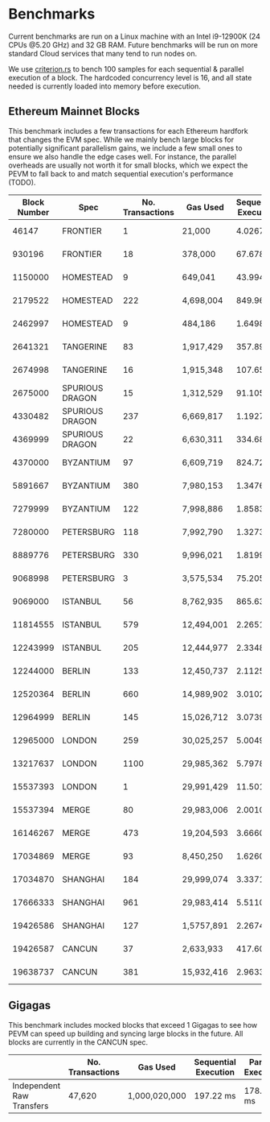 # Benchmarks

Current benchmarks are run on a Linux machine with an Intel i9-12900K (24 CPUs @5.20 GHz) and 32 GB RAM. Future benchmarks will be run on more standard Cloud services that many tend to run nodes on.

We use [criterion.rs](https://github.com/bheisler/criterion.rs) to bench 100 samples for each sequential & parallel execution of a block. The hardcoded concurrency level is 16, and all state needed is currently loaded into memory before execution.

## Ethereum Mainnet Blocks

This benchmark includes a few transactions for each Ethereum hardfork that changes the EVM spec. While we mainly bench large blocks for potentially significant parallelism gains, we include a few small ones to ensure we also handle the edge cases well. For instance, the parallel overheads are usually not worth it for small blocks, which we expect the PEVM to fall back to and match sequential execution's performance (TODO).

| Block Number | Spec            | No. Transactions | Gas Used   | Sequential Execution | Parallel Execution | P / S   |
| ------------ | --------------- | ---------------- | ---------- | -------------------- | ------------------ | ------- |
| 46147        | FRONTIER        | 1                | 21,000     | 4.0267 µs            | 6.4159 µs          | 159%    |
| 930196       | FRONTIER        | 18               | 378,000    | 67.678 µs            | 298.45 µs          | 441%    |
| 1150000      | HOMESTEAD       | 9                | 649,041    | 43.994 µs            | 196.24 µs          | 446%    |
| 2179522      | HOMESTEAD       | 222              | 4,698,004  | 849.96 µs            | 4.8613 ms          | 572%    |
| 2462997      | HOMESTEAD       | 9                | 484,186    | 1.6498 ms            | 2.8986 ms          | 176%    |
| 2641321      | TANGERINE       | 83               | 1,917,429  | 357.89 µs            | 1.4183 ms          | 396%    |
| 2674998      | TANGERINE       | 16               | 1,915,348  | 107.65 µs            | 239.41 µs          | 222%    |
| 2675000      | SPURIOUS DRAGON | 15               | 1,312,529  | 91.105 µs            | 279.88 µs          | 307%    |
| 4330482      | SPURIOUS DRAGON | 237              | 6,669,817  | 1.1927 ms            | 1.5887 ms          | 133%    |
| 4369999      | SPURIOUS DRAGON | 22               | 6,630,311  | 334.68 µs            | 353.04 µs          | 105%    |
| 4370000      | BYZANTIUM       | 97               | 6,609,719  | 824.72 µs            | 1.6190 ms          | 196%    |
| 5891667      | BYZANTIUM       | 380              | 7,980,153  | 1.3476 ms            | 10.124 ms          | 751%    |
| 7279999      | BYZANTIUM       | 122              | 7,998,886  | 1.8583 ms            | 1.1208 ms          | **60%** |
| 7280000      | PETERSBURG      | 118              | 7,992,790  | 1.3273 ms            | 684.92 µs          | **52%** |
| 8889776      | PETERSBURG      | 330              | 9,996,021  | 1.8199 ms            | 1.0897 ms          | **60%** |
| 9068998      | PETERSBURG      | 3                | 3,575,534  | 75.205 µs            | 209.38 µs          | 278%    |
| 9069000      | ISTANBUL        | 56               | 8,762,935  | 865.63 µs            | 710.97 µs          | **82%** |
| 11814555     | ISTANBUL        | 579              | 12,494,001 | 2.2651 ms            | 17.649 ms          | 779%    |
| 12243999     | ISTANBUL        | 205              | 12,444,977 | 2.3348 ms            | 1.7749 ms          | **76%** |
| 12244000     | BERLIN          | 133              | 12,450,737 | 2.1125 ms            | 1.7354 ms          | **82%** |
| 12520364     | BERLIN          | 660              | 14,989,902 | 3.0102 ms            | 22.121 ms          | 735%    |
| 12964999     | BERLIN          | 145              | 15,026,712 | 3.0739 ms            | 1.4304 ms          | **47%** |
| 12965000     | LONDON          | 259              | 30,025,257 | 5.0049 ms            | 2.3734 ms          | **47%** |
| 13217637     | LONDON          | 1100             | 29,985,362 | 5.7978 ms            | 52.319 ms          | 902%    |
| 15537393     | LONDON          | 1                | 29,991,429 | 11.501 µs            | 26.412 µs          | 230%    |
| 15537394     | MERGE           | 80               | 29,983,006 | 2.0010 ms            | 4.5569 ms          | 228%    |
| 16146267     | MERGE           | 473              | 19,204,593 | 3.6660 ms            | 7.6415 ms          | 208%    |
| 17034869     | MERGE           | 93               | 8,450,250  | 1.6260 ms            | 844.23 µs          | **52%** |
| 17034870     | SHANGHAI        | 184              | 29,999,074 | 3.3371 ms            | 1.4577 ms          | **44%** |
| 17666333     | SHANGHAI        | 961              | 29,983,414 | 5.5110 ms            | 18.776 ms          | 341%    |
| 19426586     | SHANGHAI        | 127              | 1,5757,891 | 2.2674 ms            | 1.3047 ms          | **58%** |
| 19426587     | CANCUN          | 37               | 2,633,933  | 417.60 µs            | 376.04 µs          | **90%** |
| 19638737     | CANCUN          | 381              | 15,932,416 | 2.9633 ms            | 5.1689 ms          | 174%    |

## Gigagas

This benchmark includes mocked blocks that exceed 1 Gigagas to see how PEVM can speed up building and syncing large blocks in the future. All blocks are currently in the CANCUN spec.

|                           | No. Transactions | Gas Used      | Sequential Execution | Parallel Execution | P / S   |
| ------------------------- | ---------------- | ------------- | -------------------- | ------------------ | ------- |
| Independent Raw Transfers | 47,620           | 1,000,020,000 | 197.22 ms            | 178.64 ms          | **91%** |
